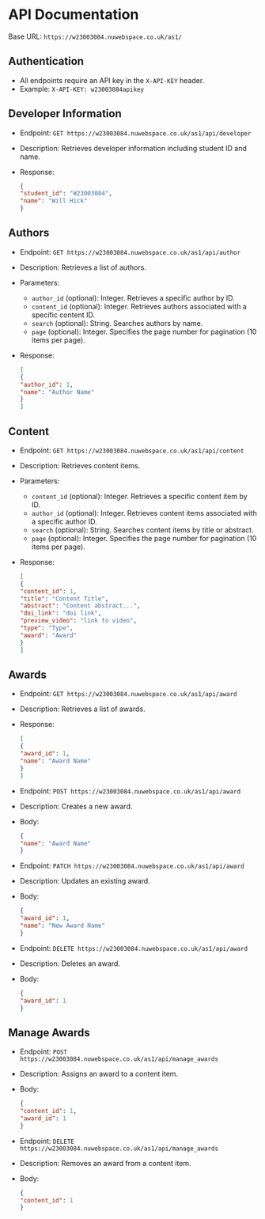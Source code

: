 # API Documentation

Base URL: `https://w23003084.nuwebspace.co.uk/as1/`

## Authentication

-   All endpoints require an API key in the `X-API-KEY` header.
-   Example: `X-API-KEY: w23003084apikey`

## Developer Information

-   Endpoint: `GET https://w23003084.nuwebspace.co.uk/as1/api/developer`
-   Description: Retrieves developer information including student ID and name.
-   Response:

    ```json
    {
    "student_id": "W23003084",
    "name": "Will Hick"
    }
    ```

## Authors

-   Endpoint: `GET https://w23003084.nuwebspace.co.uk/as1/api/author`
-   Description: Retrieves a list of authors.
-   Parameters:
    -   `author_id` (optional): Integer. Retrieves a specific author by ID.
    -   `content_id` (optional): Integer. Retrieves authors associated with a specific content ID.
    -   `search` (optional): String. Searches authors by name.
    -   `page` (optional): Integer. Specifies the page number for pagination (10 items per page).
-   Response:

    ```json
    [
    {
    "author_id": 1,
    "name": "Author Name"
    }
    ]
    ```

## Content

-   Endpoint: `GET https://w23003084.nuwebspace.co.uk/as1/api/content`
-   Description: Retrieves content items.
-   Parameters:
    -   `content_id` (optional): Integer. Retrieves a specific content item by ID.
    -   `author_id` (optional): Integer. Retrieves content items associated with a specific author ID.
    -   `search` (optional): String. Searches content items by title or abstract.
    -   `page` (optional): Integer. Specifies the page number for pagination (10 items per page).
-   Response:

    ```json
    [
    {
    "content_id": 1,
    "title": "Content Title",
    "abstract": "Content abstract...",
    "doi_link": "doi link",
    "preview_video": "link to video",
    "type": "Type",
    "award": "Award"
    }
    ]
    ```

## Awards

-   Endpoint: `GET https://w23003084.nuwebspace.co.uk/as1/api/award`
-   Description: Retrieves a list of awards.
-   Response:

    ```json
    [
    {
    "award_id": 1,
    "name": "Award Name"
    }
    ]
    ```
-   Endpoint: `POST https://w23003084.nuwebspace.co.uk/as1/api/award`
-   Description: Creates a new award.
-   Body:

    ```json
    {
    "name": "Award Name"
    }
    ```
-   Endpoint: `PATCH https://w23003084.nuwebspace.co.uk/as1/api/award`
-   Description: Updates an existing award.
-   Body:

    ```json
    {
    "award_id": 1,
    "name": "New Award Name"
    }
    ```
-   Endpoint: `DELETE https://w23003084.nuwebspace.co.uk/as1/api/award`
-   Description: Deletes an award.
-   Body:

    ```json
    {
    "award_id": 1
    }
    ```

## Manage Awards

-   Endpoint: `POST https://w23003084.nuwebspace.co.uk/as1/api/manage_awards`
-   Description: Assigns an award to a content item.
-   Body:

    ```json
    {
    "content_id": 1,
    "award_id": 1
    }
    ```
-   Endpoint: `DELETE https://w23003084.nuwebspace.co.uk/as1/api/manage_awards`
-   Description: Removes an award from a content item.
-   Body:

    ```json
    {
    "content_id": 1
    }
    ```



